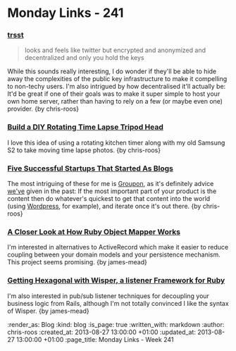 Monday Links - 241
============

### [trsst](http://www.trsst.com/)

> looks and feels like twitter but encrypted and anonymized and decentralized and only you hold the keys

While this sounds really interesting, I do wonder if they'll be able to hide away the complexities of the public key infrastructure to make it compelling to non-techy users. I'm also intrigued by how decentralised it'll actually be: It'd be great if one of their goals was to make it super simple to host your own home server, rather than having to rely on a few (or maybe even one) provider. {by chris-roos}


### [Build a DIY Rotating Time Lapse Tripod Head](http://photo.tutsplus.com/tutorials/hardware-tutorials/build-a-diy-rotating-time-lapse-tripod-head/)

I love this idea of using a rotating kitchen timer along with my old Samsung S2 to take moving time lapse photos. {by chris-roos}


### [Five Successful Startups That Started As Blogs](http://www.fastcolabs.com/3015976/why-these-5-successful-startups-started-as-blogs)

The most intriguing of these for me is [Groupon](http://www.groupon.co.uk/), as it's definitely advice [we've](/) given in the past: If the most important part of your product is the content then do whatever's quickest to get that content into the world (using [Wordpress](http://wordpress.org/), for example), and iterate once it's out there. {by chris-roos}


### [A Closer Look at How Ruby Object Mapper Works](http://solnic.eu/2013/08/26/a-closer-look-at-how-ruby-object-mapper-works.html)

I'm interested in alternatives to ActiveRecord which make it easier to reduce coupling between your domain models and your persistence mechanism. This project seems promising. {by james-mead}


### [Getting Hexagonal with Wisper, a listener Framework for Ruby](http://devblog.reverb.com/post/57704562313/getting-hexagonal-with-wisper-a-listener-framework-for)

I'm also interested in pub/sub listener techniques for decoupling your business logic from Rails, although I'm not totally convinced I like the syntax of Wisper. {by james-mead}


:render_as: Blog
:kind: blog
:is_page: true
:written_with: markdown
:author: chris-roos
:created_at: 2013-08-27 13:00:00 +01:00
:updated_at: 2013-08-27 13:00:00 +01:00
:page_title: Monday Links - Week 241
